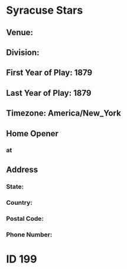 # Syracuse Stars
## Venue: 
## Division: 
## First Year of Play: 1879
## Last Year of Play: 1879
## Timezone: America/New_York
## Home Opener
###  at 
## Address
### 
### State: 
### Country: 
### Postal Code: 
### Phone Number: 
# ID 199